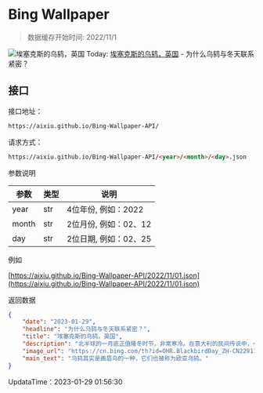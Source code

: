 # Bing Wallpaper

> 数据缓存开始时间: 2022/11/1

![埃塞克斯的乌鸫，英国](https://cn.bing.com/th?id=OHR.BlackbirdDay_ZH-CN2291101162_1920x1080.jpg&rf=LaDigue_1920x1080.jpg)
Today: [埃塞克斯的乌鸫，英国](https://cn.bing.com/th?id=OHR.BlackbirdDay_ZH-CN2291101162_1920x1080.jpg&rf=LaDigue_1920x1080.jpg) - 为什么乌鸫与冬天联系紧密？

## 接口

接口地址：

```html
https://aixiu.github.io/Bing-Wallpaper-API/
```

请求方式：

```html
https://aixiu.github.io/Bing-Wallpaper-API/<year>/<month>/<day>.json
```

参数说明

| 参数 | 类型 | 说明 |
| - | - | - |
| year | str | 4位年份, 例如：2022 |
| month | str | 2位月份, 例如：02、12 |
| day | str | 2位日期, 例如：02、25 |

例如

[https://aixiu.github.io/Bing-Wallpaper-API/2022/11/01.json](https://aixiu.github.io/Bing-Wallpaper-API/2022/11/01.json)

返回数据

```json
{
    "date": "2023-01-29",
    "headline": "为什么乌鸫与冬天联系紧密？",
    "title": "埃塞克斯的乌鸫，英国",
    "description": "北半球的一月底正值隆冬时节，非常寒冷。在意大利的民间传说中，一月的最后三天是一年中最冷的日子，这几天也被称为“乌鸫日”。当地有一个有趣的传说，解释了乌鸫的黑色羽毛从何而来：为了在意大利北部寒冷冬天里保护幼鸟，一只长着白色羽毛的鸟妈妈在烟囱里筑巢。原本是白羽的鸟宝宝孵出来后，它们的羽毛便因烟囱的煤烟而变成黑色。从那天起，这种鸟便得名乌鸫。",
    "image_url": "https://cn.bing.com/th?id=OHR.BlackbirdDay_ZH-CN2291101162_1920x1080.jpg&rf=LaDigue_1920x1080.jpg",
    "main_text": "乌鸫其实是画眉鸟的一种，它们也被称为欧亚乌鸫。"
}
```

UpdataTime：2023-01-29 01:56:30

